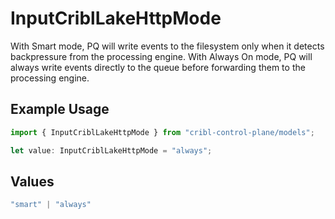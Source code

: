 # InputCriblLakeHttpMode

With Smart mode, PQ will write events to the filesystem only when it detects backpressure from the processing engine. With Always On mode, PQ will always write events directly to the queue before forwarding them to the processing engine.

## Example Usage

```typescript
import { InputCriblLakeHttpMode } from "cribl-control-plane/models";

let value: InputCriblLakeHttpMode = "always";
```

## Values

```typescript
"smart" | "always"
```